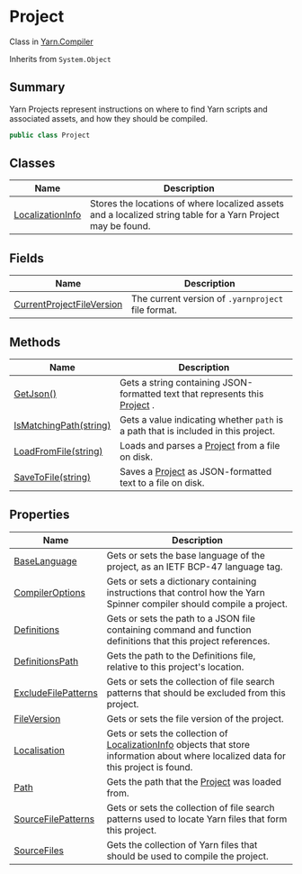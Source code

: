 # Project

Class in [Yarn.Compiler](../)

Inherits from `System.Object`

## Summary

Yarn Projects represent instructions on where to find Yarn scripts and associated assets, and how they should be compiled.

```csharp
public class Project
```

## Classes

| Name                                                        | Description                                                                                                  |
| ----------------------------------------------------------- | ------------------------------------------------------------------------------------------------------------ |
| [LocalizationInfo](yarn.compiler.project.localizationinfo/) | Stores the locations of where localized assets and a localized string table for a Yarn Project may be found. |

## Fields

| Name                                                                            | Description                                        |
| ------------------------------------------------------------------------------- | -------------------------------------------------- |
| [CurrentProjectFileVersion](yarn.compiler.project.currentprojectfileversion.md) | The current version of `.yarnproject` file format. |

## Methods

| Name                                                              | Description                                                                        |
| ----------------------------------------------------------------- | ---------------------------------------------------------------------------------- |
| [GetJson()](yarn.compiler.project.getjson.md)                     | Gets a string containing JSON-formatted text that represents this [Project](./) .  |
| [IsMatchingPath(string)](yarn.compiler.project.ismatchingpath.md) | Gets a value indicating whether `path` is a path that is included in this project. |
| [LoadFromFile(string)](yarn.compiler.project.loadfromfile.md)     | Loads and parses a [Project](./) from a file on disk.                              |
| [SaveToFile(string)](yarn.compiler.project.savetofile.md)         | Saves a [Project](./) as JSON-formatted text to a file on disk.                    |

## Properties

| Name                                                                | Description                                                                                                                                                                     |
| ------------------------------------------------------------------- | ------------------------------------------------------------------------------------------------------------------------------------------------------------------------------- |
| [BaseLanguage](yarn.compiler.project.baselanguage.md)               | Gets or sets the base language of the project, as an IETF BCP-47 language tag.                                                                                                  |
| [CompilerOptions](yarn.compiler.project.compileroptions.md)         | Gets or sets a dictionary containing instructions that control how the Yarn Spinner compiler should compile a project.                                                          |
| [Definitions](yarn.compiler.project.definitions.md)                 | Gets or sets the path to a JSON file containing command and function definitions that this project references.                                                                  |
| [DefinitionsPath](yarn.compiler.project.definitionspath.md)         | Gets the path to the Definitions file, relative to this project's location.                                                                                                     |
| [ExcludeFilePatterns](yarn.compiler.project.excludefilepatterns.md) | Gets or sets the collection of file search patterns that should be excluded from this project.                                                                                  |
| [FileVersion](yarn.compiler.project.fileversion.md)                 | Gets or sets the file version of the project.                                                                                                                                   |
| [Localisation](yarn.compiler.project.localisation.md)               | Gets or sets the collection of [LocalizationInfo](yarn.compiler.project.localizationinfo/) objects that store information about where localized data for this project is found. |
| [Path](yarn.compiler.project.path.md)                               | Gets the path that the [Project](./) was loaded from.                                                                                                                           |
| [SourceFilePatterns](yarn.compiler.project.sourcefilepatterns.md)   | Gets or sets the collection of file search patterns used to locate Yarn files that form this project.                                                                           |
| [SourceFiles](yarn.compiler.project.sourcefiles.md)                 | Gets the collection of Yarn files that should be used to compile the project.                                                                                                   |
